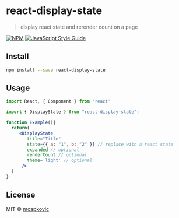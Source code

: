 # react-display-state

> display react state and rerender count on a page

[![NPM](https://img.shields.io/npm/v/react-display-state.svg)](https://www.npmjs.com/package/react-display-state) [![JavaScript Style Guide](https://img.shields.io/badge/code_style-standard-brightgreen.svg)](https://standardjs.com)

## Install

```bash
npm install --save react-display-state
```

## Usage

```jsx
import React, { Component } from 'react'

import { DisplayState } from "react-display-state";

function Example(){
  return(
     <DisplayState
        title="Title"
        state={{ a: "1", b: "2" }} // replace with a react state
        expanded // optional
        renderCount // optional
        theme='light' // optional
      />
  )
}
```

## License

MIT © [mcapkovic](https://github.com/mcapkovic)
